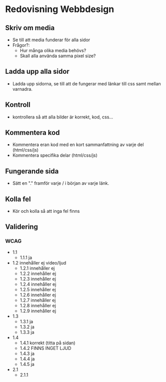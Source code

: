 # Redovisning Webbdesign

## Skriv om media 
- Se till att media funderar för alla sidor
- Frågor?:
  * Hur många olika media behövs?
  * Skall alla använda samma pixel size?

## Ladda upp alla sidor 
- Ladda upp sidorna, se till att de fungerar med länkar till css samt mellan varnadra.

## Kontroll
- kontrollera så att alla bilder är korrekt, kod, css...

## Kommentera kod
- Kommentera eran kod med en kort sammanfattning av varje del (html/css/js)
- Kommentera specifika delar (html/css/js)

## Fungerande sida
- Sätt en "." framför varje / i början av varje länk.

## Kolla fel
- Kör och kolla så att inga fel finns

## Validering
### WCAG
- 1.1
  - 1.1.1 ja
- 1.2 innehåller ej video/ljud
  - 1.2.1 innehåller ej
  - 1.2.2 innehåller ej
  - 1.2.3 innehåller ej
  - 1.2.4 innehåller ej
  - 1.2.5 innehåller ej
  - 1.2.6 innehåller ej
  - 1.2.7 innehåller ej
  - 1.2.8 innehåller ej
  - 1.2.9 innehåller ej
- 1.3
  - 1.3.1 ja
  - 1.3.2 ja
  - 1.3.3 ja
- 1.4
  - 1.4.1 korrekt (titta på sidan)
  - 1.4.2 FINNS INGET LJUD
  - 1.4.3 ja
  - 1.4.4 ja
  - 1.4.5 ja
- 2.1
  - 2.1.1 
